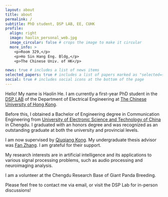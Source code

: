 ```yaml
---
layout: about
title: about
permalink: /
subtitle: PhD student, DSP LAB, EE, CUHK
profile:
  align: right
  image: haolin_personal_web.jpg
  image_circular: false # crops the image to make it circular
  more_info: >
    <p>Room 329,</p>
    <p>Ho Sin Hang Eng. Bldg,</p>
    <p>The Chinese Univ. of HK</p>

news: true # includes a list of news items
selected_papers: true # includes a list of papers marked as "selected={true}"
social: true # includes social icons at the bottom of the page
---
```


Hello! My name is Haolin He. I am currently a first-year PhD student in the [DSP LAB](http://dsp.ee.cuhk.edu.hk/) of the Department of Electrical Engineering at [The Chinese University of Hong Kong](https://www.cuhk.edu.hk/).

Before this, I obtained a Bachelor of Engineering degree in Communication Engineering from [University of Electronic Science and Technology of China](https://www.uestc.edu.cn/) in Chengdu. I graduated with an honors degree and was recognized as an outstanding graduate at both the university and provincial levels.

I am now supervised by [Qiuqiang Kong](https://qiuqiangkong.github.io/). My undergraduate thesis advisor was [Fan Zhang](https://zhangfanmark.github.io/). I am grateful for their support.

My research interests are in artificial intelligence and its applications to various signal processing problems, such as audio processing and neuroimaging analysis.

I am a volunteer at the Chengdu Research Base of Giant Panda Breeding.

Please feel free to contact me via email, or visit the DSP Lab for in-person discussions!

